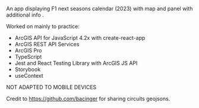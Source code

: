 An app displaying F1 next seasons calendar (2023) with map and panel with additional info .

Worked on mainly to practice:
- ArcGIS API for JavaScript 4.2x with create-react-app
- ArcGIS REST API Services
- ArcGIS Pro
- TypeScript
- Jest and React Testing Library with ArcGIS JS API
- Storybook
- useContext

NOT ADAPTED TO MOBILE DEVICES

Credit to https://github.com/bacinger for sharing circuits geojsons.
